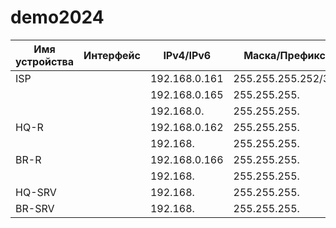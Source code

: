 # demo2024
| Имя устройства | Интерфейс | IPv4/IPv6 | Маска/Префикс | Шлюз |
| ----------- | ----------- |------------|---------------|------|
| ISP  |    |  192.168.0.161  |  255.255.255.252/30 |     |
|        |    | 192.168.0.165  |  255.255.255. |   |  |
|       |   |  192.168.0.   | 255.255.255. |
| HQ-R    |   |  192.168.0.162 | 255.255.255. |
|        |   | 192.168. | 255.255.255. |
| BR-R |  |  192.168.0.166| 255.255.255. |
|        |   | 192.168. | 255.255.255. |
| HQ-SRV    |    | 192.168. | 255.255.255. |
| BR-SRV    |    | 192.168. | 255.255.255. |
